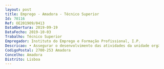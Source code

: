 ```yaml
--- 
layout: post
title: Emprego - Amadora - Técnico Superior
Id: 70116
Ref: OE201909/0413
DataAbertura: 2019-09-19
DataFecho: 2019-10-03
Trabalho: Técnico Superior
Empregador: Instituto do Emprego e Formação Profissional, I.P.
Descricao: • Assegurar o desenvolvimento das atividades da unidade orgânica a que está afeto, bem como o atendimento personalizado do público que se dirige aos serviços • Funções consultivas, de estudo, planeamento, tendo em vista a definição das políticas a desenvolver pelo IEFP, I.P., nas suas diversas áreas de intervenção • Preparar as respostas informações aos pedidos de informação sobre medidas de emprego, no âmbito das candidaturas do IEFP, I.P.
CodigoPostal: 2700-253 Amadora
Concelho: Amadora
Distrito: Lisboa
--- 
```

